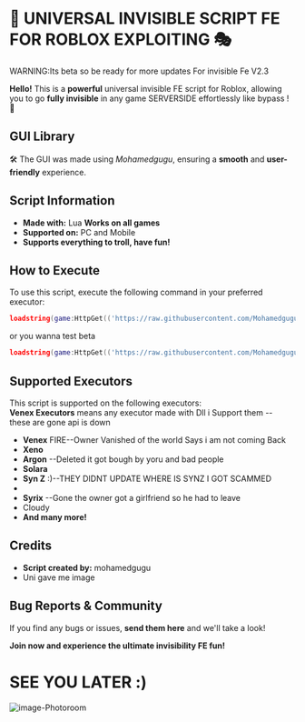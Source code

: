 # 🚀 UNIVERSAL INVISIBLE SCRIPT FE FOR ROBLOX EXPLOITING 🎭

WARNING:Its beta so be ready for more updates For invisible Fe V2.3

 **Hello!** This is a **powerful** universal invisible FE script for Roblox, allowing you to go **fully invisible** in any game SERVERSIDE  effortlessly like bypass ! 💨

##  GUI Library
🛠️ The GUI was made using *Mohamedgugu*, ensuring a **smooth** and **user-friendly** experience.

##  Script Information
-  **Made with:** Lua
   **Works on all games**
-  **Supported on:** PC and Mobile
-  **Supports everything to troll, have fun!**

##  How to Execute
To use this script, execute the following command in your preferred executor:
```lua
loadstring(game:HttpGet(('https://raw.githubusercontent.com/Mohamedguguu/invisible-V1-BY-MU/refs/heads/main/Maincode'),true))()
```
or you wanna test beta 
```lua
loadstring(game:HttpGet(('https://raw.githubusercontent.com/Mohamedguguu/invisible-V1-BY-MU/refs/heads/main/BetaCode'),true))()
```
##  Supported Executors
This script is supported on the following executors:\
**Venex Executors** means any executor made with  Dll i Support them -- these are gone api is down
- **Venex** FIRE--Owner Vanished of the world  Says i am not coming Back
- **Xeno** 
- **Argon** --Deleted it got bough by yoru and bad people
- **Solara** 
- **Syn Z** :)--THEY DIDNT UPDATE WHERE IS SYNZ I GOT SCAMMED
-
- **Syrix** --Gone the owner got a girlfriend so he had to leave
- Cloudy
-  **And many more!**
##  Credits
-  **Script created by:** mohamedgugu
- Uni gave me image 

##  Bug Reports & Community
If you find any bugs or issues, **send them here**  and we'll take a look! 

 **Join now and experience the ultimate invisibility FE fun!** 

# SEE YOU LATER :)


![image-Photoroom](https://github.com/user-attachments/assets/d2d417a6-2b8c-474d-9701-07bd02dff145)
